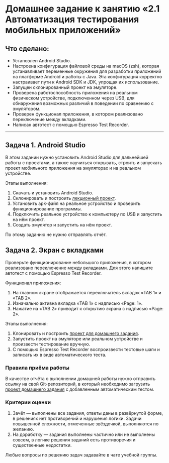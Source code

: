 # Домашнее задание к занятию «2.1 Автоматизация тестирования мобильных приложений»

## Что сделано:
*  Установлен Android Studio.
*  Настроена конфигурация файловой среды на macOS (zsh), которая устанавливает переменные окружения для разработки приложений на платформе Android и работы с Java. Эта конфигурация корректно настраивает пути к Android SDK и JDK, упрощая их использование.
*  Запущен склонированный проект на эмуляторе.
*  Проверена работоспособность приложения на реальном физическом устройстве, подключенном через USB, для обнаружения возможных различий в поведении по сравнению с эмулятором.
*  Проверен функционал приложения, в котором реализовано переключение между вкладками.
*  Написан автотест с помощью Espresso Test Recorder.

---------------------

## Задача 1. Android Studio

В этом задании нужно установить Android Studio для дальнейшей работы с проектами, а также научиться открывать, строить и запускать проект мобильного приложения на эмуляторах и на реальном устройстве.

Этапы выполнения:
1. Скачать и установить Android Studio.
2. Склонировать и построить [лекционный проект](https://github.com/netology-code/mqa-homeworks/tree/main/2.1%20auto/lesson_sample_app).
3. Установить apk-файл на реальное устройство и проверить функционирование программы.
4. Подключить реальное устройство к компьютеру по USB и запустить на нём проект.
5. Создать эмулятор и запустить на нём проект.

По этому заданию не нужно отправлять отчёт.

## Задача 2. Экран с вкладками

Проверьте функционирование небольшого приложения, в котором реализовано переключение между вкладками. Для этого напишите автотест с помощью Espresso Test Recorder.

Функционал приложения:
1. На главном экране отображается переключатель вкладок «TAB 1» и «TAB 2».
2. Изначально активна вкладка «TAB 1» с надписью «Page: 1».
3. Нажатие на «TAB 2» приводит к открытию экрана с надписью «Page: 2».

Этапы выполнения:
1. Клонировать и построить [проект для домашнего задания](https://github.com/netology-code/mqa-homeworks/tree/main/2.1%20auto/hw_app).
2. Запустить проект на эмуляторе или реальном устройстве и произвести тестирование вручную.
3. С помощью Espresso Test Recorder воспроизвести тестовые шаги и записать их в виде автоматического теста.

### Правила приёма работы

В качестве отчёта о выполнении домашней работы нужно отправить ссылку на свой Git-репозиторий, в который необходимо загрузить [проект домашнего задания](https://github.com/netology-code/mqa-homeworks/tree/main/2.1%20auto/hw_app) c добавленным автоматическим тестом.

### Критерии оценки

1. Зачёт — выполнены все задания, ответы даны в развёрнутой форме, в решениях нет противоречий и нарушения логики. Задачи повышенной сложности, отмеченные звёздочкой, выполняются по желанию.
2. На доработку — задания выполнены частично или не выполнены совсем, в логике решения заданий есть противоречия и существенные недостатки.

Любые вопросы по решению задач задавайте в чате учебной группы.
